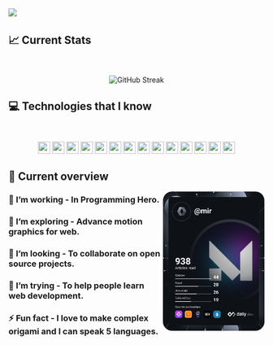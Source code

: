 <a href="https://www.linkedin.com/in/rezoansarwar">
<img src="https://i.postimg.cc/0QqykTXX/headerbg.png" />
</a>

## :chart_with_upwards_trend: Current Stats

<br />
<p align="center">
  <img width="60%" src="https://github-readme-streak-stats.herokuapp.com?user=Rezoan93" alt="GitHub Streak" />
</p>

## :computer: Technologies that I know

<br>
<p align="center"> 
<img width="24" height="24" src="https://i.ibb.co/ZmB8ykB/html.png"/>
<img width="24" height="24" src="https://i.ibb.co/sHh2566/css.png"/>
<img width="24" height="24" src="https://i.ibb.co/vkrBqwM/java.png"/>
<img width="24" height="24" src="https://i.ibb.co/yq5YwjD/Bootstrap-logo-svg.png"/>
<img width="24" height="24" src="https://i.ibb.co/4MbpS8F/React-icon-svg.png"/>
<img width="24" height="24" src="https://i.ibb.co/qs7ncgr/Vitejs-logo-svg.png"/>
<img width="24" height="24" src="https://i.ibb.co/pPqrp75/Tailwind-CSS-Logo-svg.png"/>
<img width="24" height="24" src="https://i.ibb.co/JRyjrQq/material-ui.png"/>
  <img width="24" height="24" src="https://i.ibb.co/s6XgVwk/nodejs-1-logo.png"/>
<img width="24" height="24" src="https://i.ibb.co/Lnj4Hgh/express-js.png"/>
<img width="24" height="24" src="https://i.ibb.co/dGGSWMv/firebase.png"/>
<img width="24" height="24" src="https://i.ibb.co/HVdGRgp/mongodb.png"/>
<img width="24" height="24" src="https://i.ibb.co/K5rQpg7/stripe.webp"/>
<img width="24" height="24" src="https://i.ibb.co/gWj8fFy/vercel.png"/>
</p>





## :eyes: Current overview

<div align="left">
<a href="https://app.daily.dev/mir"><img align="right" src="https://github.com/mir-hussain/mir-hussain/blob/main/devcard.svg" width="200" alt="Mir Hussain's Dev Card"/></a>
</div>

### 🔭 I’m working - In Programming Hero. 
### 🌱 I’m exploring - Advance motion graphics for web. 
### 👯 I’m looking - To collaborate on open source projects. 
### 🤔 I’m trying - To help people learn web development. 
### ⚡ Fun fact - I love to make complex origami and I can speak 5 languages.


<br />


